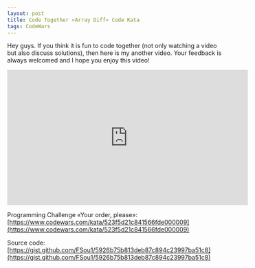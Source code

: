 ```yaml
---
layout: post
title: Code Together «Array Diff» Code Kata
tags: CodeWars
---
```


Hey guys. If you think it is fun to code together (not only watching a video but also discuss solutions), then here is my another video. Your feedback is always welcomed and I hope you enjoy this video!

<iframe width="560" height="315" src="https://www.youtube.com/embed/EQ9wL-qzFQc" frameborder="0" class="center-image" allow="autoplay; encrypted-media" allowfullscreen></iframe>

Programming Challenge «Your order, please»: [https://www.codewars.com/kata/523f5d21c841566fde000009](https://www.codewars.com/kata/523f5d21c841566fde000009)

Source code: [https://gist.github.com/FSou1/5926b75b813deb87c894c23997ba51c8](https://gist.github.com/FSou1/5926b75b813deb87c894c23997ba51c8)